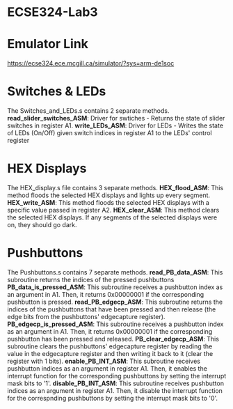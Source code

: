 # ECSE324-Lab3

# Emulator Link
https://ecse324.ece.mcgill.ca/simulator/?sys=arm-de1soc

# Switches & LEDs
The Switches_and_LEDs.s contains 2 separate methods.
**read_slider_switches_ASM**: Driver for swtiches - Returns the state of slider switches in register A1.
**write_LEDs_ASM**:  Driver for LEDs -  Writes the state of LEDs (On/Off) given switch indices in register A1 to the LEDs' control register

# HEX Displays
The HEX_display.s file contains 3 separate methods. 
**HEX_flood_ASM**: This method floods the selected HEX displays and lights up every segment.
**HEX_write_ASM**: This method floods the selected HEX displays with a specific value passed in register A2.
**HEX_clear_ASM**: This method clears the selected HEX displays. If any segments of the selected displays were on, they should go dark.

# Pushbuttons
The Pushbuttons.s contains 7 separate methods.
**read_PB_data_ASM**: This subroutine returns the indices of the pressed pushbuttons
**PB_data_is_pressed_ASM**: This subroutine receives a pushbutton index as an argument in A1. Then, it returns 0x00000001 if the corresponding pushbutton is pressed.
**read_PB_edgecp_ASM**: This subroutine returns the indices of the pushbuttons that have been pressed and then release (the edge bits from the pushbuttons' edgecapture register).
**PB_edgecp_is_pressed_ASM**: This subroutine receives a pushbutton index as an argument in A1. Then, it returns 0x00000001 if the corresponding pushbutton has been pressed and released.
**PB_clear_edgecp_ASM**: This subroutine clears the pushbuttons' edgecapture register by reading the value in the edgecapture register and then writing it back to it (clear the register with 1 bits).
**enable_PB_INT_ASM**: This subroutine receives pushbutton indices as an argument in register A1. Then, it enables the interrupt function for the corresponding pushbuttons by setting the interrupt mask bits to '1'.
**disable_PB_INT_ASM**: This subroutine receives pushbutton indices as an argument in register A1. Then, it disable the interrupt function for the correspnding pushbuttons by setting the interrupt mask bits to '0'.